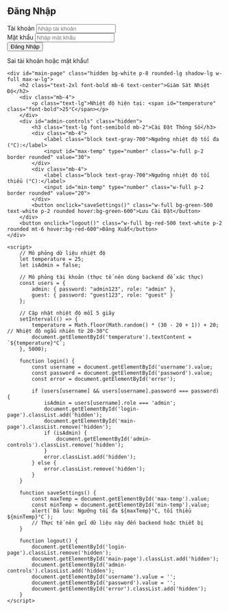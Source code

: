 <script type="text/javascript">
        var gk_isXlsx = false;
        var gk_xlsxFileLookup = {};
        var gk_fileData = {};
        function filledCell(cell) {
          return cell !== '' && cell != null;
        }
        function loadFileData(filename) {
        if (gk_isXlsx && gk_xlsxFileLookup[filename]) {
            try {
                var workbook = XLSX.read(gk_fileData[filename], { type: 'base64' });
                var firstSheetName = workbook.SheetNames[0];
                var worksheet = workbook.Sheets[firstSheetName];

                // Convert sheet to JSON to filter blank rows
                var jsonData = XLSX.utils.sheet_to_json(worksheet, { header: 1, blankrows: false, defval: '' });
                // Filter out blank rows (rows where all cells are empty, null, or undefined)
                var filteredData = jsonData.filter(row => row.some(filledCell));

                // Heuristic to find the header row by ignoring rows with fewer filled cells than the next row
                var headerRowIndex = filteredData.findIndex((row, index) =>
                  row.filter(filledCell).length >= filteredData[index + 1]?.filter(filledCell).length
                );
                // Fallback
                if (headerRowIndex === -1 || headerRowIndex > 25) {
                  headerRowIndex = 0;
                }

                // Convert filtered JSON back to CSV
                var csv = XLSX.utils.aoa_to_sheet(filteredData.slice(headerRowIndex)); // Create a new sheet from filtered array of arrays
                csv = XLSX.utils.sheet_to_csv(csv, { header: 1 });
                return csv;
            } catch (e) {
                console.error(e);
                return "";
            }
        }
        return gk_fileData[filename] || "";
        }
        </script><!DOCTYPE html>
<html lang="vi">
<head>
    <meta charset="UTF-8">
    <meta name="viewport" content="width=device-width, initial-scale=1.0">
    <title>Hệ Thống Giám Sát Nhiệt Độ</title>
    <script src="https://cdn.tailwindcss.com"></script>
</head>
<body class="bg-gray-100 flex items-center justify-center h-screen">
    <div id="login-page" class="bg-white p-8 rounded-lg shadow-lg w-full max-w-md">
        <h2 class="text-2xl font-bold mb-6 text-center">Đăng Nhập</h2>
        <div class="mb-4">
            <label class="block text-gray-700">Tài khoản</label>
            <input id="username" type="text" class="w-full p-2 border rounded" placeholder="Nhập tài khoản">
        </div>
        <div class="mb-6">
            <label class="block text-gray-700">Mật khẩu</label>
            <input id="password" type="password" class="w-full p-2 border rounded" placeholder="Nhập mật khẩu">
        </div>
        <button onclick="login()" class="w-full bg-blue-500 text-white p-2 rounded hover:bg-blue-600">Đăng Nhập</button>
        <p id="error" class="text-red-500 text-center mt-4 hidden">Sai tài khoản hoặc mật khẩu!</p>
    </div>

    <div id="main-page" class="hidden bg-white p-8 rounded-lg shadow-lg w-full max-w-lg">
        <h2 class="text-2xl font-bold mb-6 text-center">Giám Sát Nhiệt Độ</h2>
        <div class="mb-4">
            <p class="text-lg">Nhiệt độ hiện tại: <span id="temperature" class="font-bold">25°C</span></p>
        </div>
        <div id="admin-controls" class="hidden">
            <h3 class="text-lg font-semibold mb-2">Cài Đặt Thông Số</h3>
            <div class="mb-4">
                <label class="block text-gray-700">Ngưỡng nhiệt độ tối đa (°C):</label>
                <input id="max-temp" type="number" class="w-full p-2 border rounded" value="30">
            </div>
            <div class="mb-4">
                <label class="block text-gray-700">Ngưỡng nhiệt độ tối thiểu (°C):</label>
                <input id="min-temp" type="number" class="w-full p-2 border rounded" value="20">
            </div>
            <button onclick="saveSettings()" class="w-full bg-green-500 text-white p-2 rounded hover:bg-green-600">Lưu Cài Đặt</button>
        </div>
        <button onclick="logout()" class="w-full bg-red-500 text-white p-2 rounded mt-6 hover:bg-red-600">Đăng Xuất</button>
    </div>

    <script>
        // Mô phỏng dữ liệu nhiệt độ
        let temperature = 25;
        let isAdmin = false;

        // Mô phỏng tài khoản (thực tế nên dùng backend để xác thực)
        const users = {
            admin: { password: "admin123", role: "admin" },
            guest: { password: "guest123", role: "guest" }
        };

        // Cập nhật nhiệt độ mỗi 5 giây
        setInterval(() => {
            temperature = Math.floor(Math.random() * (30 - 20 + 1)) + 20; // Nhiệt độ ngẫu nhiên từ 20-30°C
            document.getElementById('temperature').textContent = `${temperature}°C`;
        }, 5000);

        function login() {
            const username = document.getElementById('username').value;
            const password = document.getElementById('password').value;
            const error = document.getElementById('error');

            if (users[username] && users[username].password === password) {
                isAdmin = users[username].role === 'admin';
                document.getElementById('login-page').classList.add('hidden');
                document.getElementById('main-page').classList.remove('hidden');
                if (isAdmin) {
                    document.getElementById('admin-controls').classList.remove('hidden');
                }
                error.classList.add('hidden');
            } else {
                error.classList.remove('hidden');
            }
        }

        function saveSettings() {
            const maxTemp = document.getElementById('max-temp').value;
            const minTemp = document.getElementById('min-temp').value;
            alert(`Đã lưu: Ngưỡng tối đa ${maxTemp}°C, tối thiểu ${minTemp}°C`);
            // Thực tế nên gửi dữ liệu này đến backend hoặc thiết bị
        }

        function logout() {
            document.getElementById('login-page').classList.remove('hidden');
            document.getElementById('main-page').classList.add('hidden');
            document.getElementById('admin-controls').classList.add('hidden');
            document.getElementById('username').value = '';
            document.getElementById('password').value = '';
            document.getElementById('error').classList.add('hidden');
        }
    </script>
</body>
</html>
 
 

